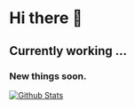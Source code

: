 # Hi there 👋
## Currently working ...
### New things soon.

[![Github Stats](https://github-readme-stats.vercel.app/api?username=sasho2k)](https://github.com/anuraghazra/github-readme-stats)
